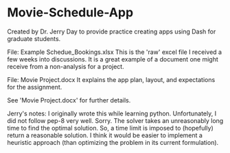 # Movie-Schedule-App
Created by Dr. Jerry Day to provide practice creating apps using Dash for graduate students.

File: Example Schedue_Bookings.xlsx
    This is the 'raw' excel file I received a few weeks into discussions.  It is a great example of a document one might receive from a non-analysis for a project.
    
File: Movie Project.docx 
    It explains the app plan, layout, and expectations for the assignment.

See 'Movie Project.docx' for further details.


Jerry's notes:
I originally wrote this while learning python.  Unfortunately, I did not follow pep-8 very well.  Sorry.
The solver takes an unreasonably long time to find the optimal solution.  So, a time limit is imposed to (hopefully) return a reasonable solution.  I think it would be easier to implement a heuristic approach (than optimizing the problem in its current formulation).
